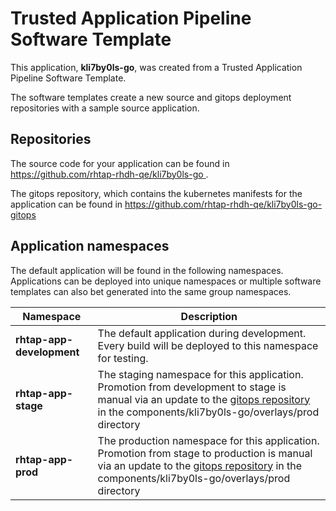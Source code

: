 # Trusted Application Pipeline Software Template

This application, **kli7by0ls-go**, was created from a Trusted Application Pipeline Software Template.

The software templates create a new source and gitops deployment repositories with a sample source application. 

## Repositories

The source code for your application can be found in [https://github.com/rhtap-rhdh-qe/kli7by0ls-go ](https://github.com/rhtap-rhdh-qe/kli7by0ls-go ).
 
The gitops repository, which contains the kubernetes manifests for the application can be found in 
[https://github.com/rhtap-rhdh-qe/kli7by0ls-go-gitops ](https://github.com/rhtap-rhdh-qe/kli7by0ls-go-gitops ) 

## Application namespaces 

The default application will be found in the following namespaces. Applications can be deployed into unique namespaces or multiple software templates can also bet generated into the same group namespaces.  

|  Namespace   |  Description   |  
| -------- | -------- |   
| **rhtap-app-development** | The default application during development. Every build will be deployed to this namespace for testing. | 
| **rhtap-app-stage** | The staging namespace for this application. Promotion from development to stage is manual via an update to the [gitops repository](https://github.com/rhtap-rhdh-qe/kli7by0ls-go-gitops ) in the components/kli7by0ls-go/overlays/prod directory |  
| **rhtap-app-prod** | The production namespace for this application. Promotion from stage to production is manual via an update to the [gitops repository](https://github.com/rhtap-rhdh-qe/kli7by0ls-go-gitops ) in the components/kli7by0ls-go/overlays/prod directory | 